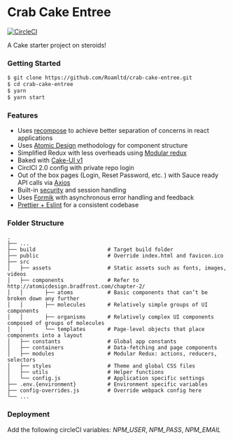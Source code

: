# Crab Cake Entree
[![CircleCI](https://circleci.com/gh/Roamltd/crab-cake-entree/tree/master.svg?style=svg&circle-token=d7214399ec2dfeb743c147be61216208f97eed01)](https://circleci.com/gh/Roamltd/crab-cake-entree/tree/master)

A Cake starter project on steroids!

### Getting Started

```sh
$ git clone https://github.com/Roamltd/crab-cake-entree.git
$ cd crab-cake-entree
$ yarn
$ yarn start
```

### Features

-   Uses [recompose](https://medium.com/@cdelaorden/using-recompose-to-achieve-better-separation-of-concerns-in-react-applications-cf7d30721f59) to achieve better separation of concerns in react applications
-   Uses [Atomic Design](http://atomicdesign.bradfrost.com/) methodology for component structure
-   Simplified Redux with less overheads using [Modular redux](https://github.com/erikras/ducks-modular-redux)
-   Baked with [Cake-UI v1](https://cakeui.roamcore.com/)
-   CirclCI 2.0 config with private repo login
-   Out of the box pages (Login, Reset Password, etc. ) with Sauce ready API calls via [Axios](https://www.npmjs.com/package/axios)
-   Built-in [security](https://stackoverflow.com/questions/244882/what-is-the-best-way-to-implement-remember-me-for-a-website) and session handling
-   Uses [Formik](https://medium.com/@ilonacodes/why-formik-with-react-e640c1934d6) with asynchronous error handling and feedback
-   [Prettier + Eslint](https://blog.gojekengineering.com/eslint-prettier-for-a-consistent-react-codebase-eaa673debb1d) for a consistent codebase

### Folder Structure

    .
    ├── ...
    ├── build                       # Target build folder
    ├── public                      # Override index.html and favicon.ico
    ├── src
    │   ├── assets                  # Static assets such as fonts, images, videos
    │   ├── components              # Refer to http://atomicdesign.bradfrost.com/chapter-2/
    │   │       ├── atoms           # Basic components that can’t be broken down any further
    │   │       ├── molecules       # Relatively simple groups of UI components
    │   │       ├── organisms       # Relatively complex UI components composed of groups of molecules
    │   │       └── templates       # Page-level objects that place components into a layout
    │   ├── constants               # Global app constants
    │   ├── containers              # Data-fetching and page components
    │   ├── modules                 # Modular Redux: actions, reducers, selectors
    │   ├── styles                  # Theme and global CSS files
    │   ├── utils                   # Helper functions
    │   └── config.js               # Application specific settings
    ├── .env.{environment}          # Environment specific variables
    ├── config-overrides.js         # Override webpack config here
    └── ...

### Deployment

Add the following circleCI variables:
_NPM_USER_, _NPM_PASS_, _NPM_EMAIL_

